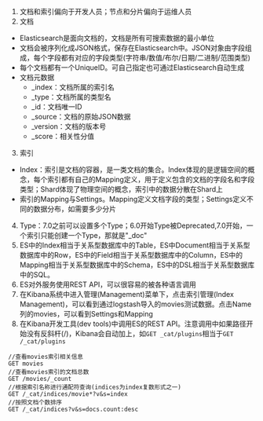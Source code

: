 1. 文档和索引偏向于开发人员；节点和分片偏向于运维人员
2. 文档
 - Elasticsearch是面向文档的，文档是所有可搜索数据的最小单位
 - 文档会被序列化成JSON格式，保存在Elasticsearch中。JSON对象由字段组成，每个字段都有对应的字段类型(字符串/数值/布尔/日期/二进制/范围类型)
 - 每个文档都有一个UniqueID。可自己指定也可通过Elasticsearch自动生成
 - 文档元数据
    - _index：文档所属的索引名
    - _type：文档所属的类型名
    - _id：文档唯一ID
    - _source：文档的原始JSON数据
    - _version：文档的版本号
    - _score：相关性分值
3. 索引
 - Index：索引是文档的容器，是一类文档的集合。Index体现的是逻辑空间的概念，每个索引都有自己的Mapping定义，用于定义包含的文档的字段名和字段类型；Shard体现了物理空间的概念，索引中的数据分散在Shard上
 - 索引的Mapping与Settings。Mapping定义文档字段的类型；Settings定义不同的数据分布，如需要多少分片
4. Type：7.0之前可以设置多个Type；6.0开始Type被Deprecated,7.0开始，一个索引只能创建一个Type，那就是"_doc"
5. ES中的Index相当于关系型数据库中的Table，ES中Document相当于关系型数据库中的Row，ES中的Field相当于关系型数据库中的Column，ES中的Mapping相当于关系型数据库中的Schema，ES中的DSL相当于关系型数据库中的SQL。
6. ES对外服务使用REST API，可以很容易的被各种语言调用 
7. 在Kibana系统中进入管理(Management)菜单下，点击索引管理(Index Management)，可以看到通过logstash导入的movies测试数据。点击Name列的movies，可以看到Settings和Mapping
8. 在Kibana开发工具(dev tools)中调用ES的REST API。注意调用中如果路径开始没有反斜杆(/)，Kibana会自动加上，如```GET _cat/plugins```相当于```GET /_cat/plugins```
```
//查看movies索引相关信息
GET movies
//查看movies索引的文档总数
GET /movies/_count
//根据索引名称进行通配符查询(indices为index复数形式之一)
GET /_cat/indices/movie*?v&s=index
//按照文档个数排序
GET /_cat/indices?v&s=docs.count:desc
```